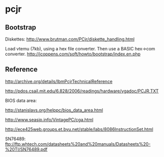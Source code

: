 pcjr
====

Bootstrap
---------

Diskettes: http://www.brutman.com/PCjr/diskette_handling.html

Load vtemu (7kb), using a hex file converter. Then use a BASIC hex->com converter.
http://jcoppens.com/soft/howto/bootstrap/index.en.php


Reference
---------

http://archive.org/details/IbmPcjrTechnicalReference

http://pdos.csail.mit.edu/6.828/2006/readings/hardware/vgadoc/PCJR.TXT

BIOS data area:

http://stanislavs.org/helppc/bios_data_area.html

http://www.seasip.info/VintagePC/cga.html

http://ece425web.groups.et.byu.net/stable/labs/8086InstructionSet.html

SN76489:
ftp://ftp.whtech.com/datasheets%20and%20manuals/Datasheets%20-%20TI/SN76489.pdf
